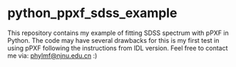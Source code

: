 # python_ppxf_sdss_example
This repository contains my example of fitting SDSS spectrum with pPXF in Python.
The code may have several drawbacks for this is my first test in using pPXF following the instructions from IDL version. 
Feel free to contact me via: phylmf@njnu.edu.cn
:)
